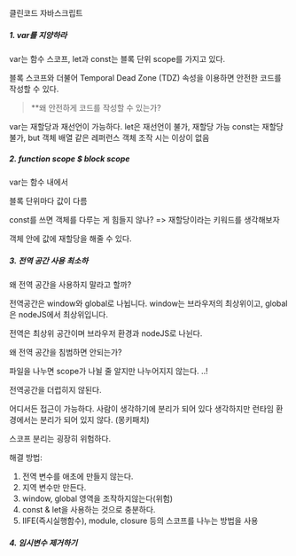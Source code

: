클린코드 자바스크립트


##### 1. var를 지양하라

 var는 함수 스코프, let과 const는 블록 단위 scope를 가지고 있다.

블록 스코프와 더불어 Temporal Dead Zone (TDZ) 속성을 이용하면 안전한 코드를 작성할 수 있다.

> **왜 안전하게 코드를 작성할 수 있는가? 
> 


var는 재할당과 재선언이 가능하다.
let은 재선언이 불가, 재할당 가능
const는 재할당 불가, but 객체 배열 같은 레퍼런스 객체 조작 시는 이상이 없음

##### 2. function scope $ block scope

var는 함수 내에서 

블록 단위마다 값이 다름

const를 쓰면 객체를 다루는 게 힘들지 않나? => 재할당이라는 키워드를 생각해보자

객체 안에 값에 재할당을 해줄 수 있다. 

##### 3. 전역 공간 사용 최소하

왜 전역 공간을 사용하지 말라고 할까?

전역공간은 window와 global로 나뉩니다.
window는 브라우저의 최상위이고,  global은 nodeJS에서 최상위입니다.


전역은 최상위 공간이며 브라우저 환경과 nodeJS로 나뉜다. 

왜 전역 공간을 침범하면 안되는가? 


 파일을 나누면 scope가 나뉠 줄 알지만 나누어지지 않는다. ..!



전역공간을 더럽히지 않된다.

어디서든 접근이 가능하다.
사람이 생각하기에 분리가 되어 있다 생각하지만 런타임 환경에서는 분리가 되어 있지 않다. (몽키패치)

스코프 분리는 굉장히 위험하다.

해결 방법: 

1. 전역 변수를 애초에 만들지 않는다.
2. 지역 변수만 만든다.
3. window, global 영역을 조작하지않는다(위험)
4. const & let을 사용하는 것으로 충분하다.
5. IIFE(즉시실행함수), module, closure 등의 스코프를 나누는 방법을 사용

##### 4. 임시변수 제거하기 